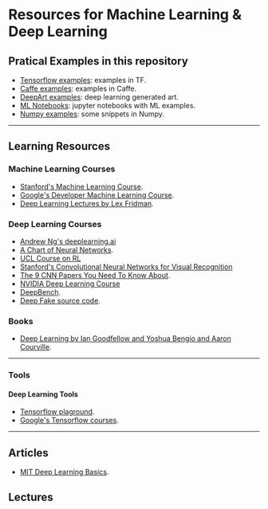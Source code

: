 # Resources for Machine Learning & Deep Learning


## Pratical Examples in this repository

* [Tensorflow examples](https://github.com/bt3gl/Resources-Machine_Learning/tree/master/TensorFlow): examples in TF.
* [Caffe examples](https://github.com/bt3gl/Resources-Machine_Learning/tree/master/Caffe): examples in Caffe.
* [DeepArt examples](https://github.com/bt3gl/Resources-Machine_Learning/tree/master/Numpy): deep learning generated art.
* [ML Notebooks](https://github.com/bt3gl/Resources-Machine_Learning/tree/master/Notebooks): jupyter notebooks with ML examples.
* [Numpy examples](https://github.com/bt3gl/Resources-Machine_Learning/tree/master/Numpy): some snippets in Numpy.

---------

## Learning Resources


### Machine Learning Courses

* [Stanford's Machine Learning Course](http://cs229.stanford.edu/).
* [Google's Developer Machine Learning Course](https://developers.google.com/machine-learning).
* [Deep Learning Lectures by Lex Fridman](https://www.youtube.com/watch?v=O5xeyoRL95U&list=PLrAXtmErZgOeiKm4sgNOknGvNjby9efdf).



### Deep Learning Courses

* [Andrew Ng's deeplearning.ai](https://www.deeplearning.ai/deep-learning-specialization/)
* [A Chart of Neural Networks](http://www.asimovinstitute.org/neural-network-zoo/).
* [UCL Course on RL](http://www0.cs.ucl.ac.uk/staff/d.silver/web/Teaching.html)
* [Stanford's Convolutional Neural Networks for Visual Recognition](http://cs231n.stanford.edu/)
* [The 9 CNN Papers You Need To Know About](https://adeshpande3.github.io/adeshpande3.github.io/The-9-Deep-Learning-Papers-You-Need-To-Know-About.html).
* [NVIDIA Deep Learning Course](https://www.youtube.com/playlist?list=PL5B692fm6--tI-ijknnVZWbXU2H4JpSYe)
* [DeepBench](https://github.com/baidu-research/DeepBench).
* [Deep Fake source code](https://github.com/deepfakes/faceswap/).


### Books
* [Deep Learning by Ian Goodfellow and Yoshua Bengio and Aaron Courville](http://www.deeplearningbook.org/).

----

### Tools

#### Deep Learning Tools

* [Tensorflow plaground](http://playground.tensorflow.org).
* [Google's Tensorflow courses](https://www.tensorflow.org/).

----

## Articles

* [MIT Deep Learning Basics](https://medium.com/tensorflow/mit-deep-learning-basics-introduction-and-overview-with-tensorflow-355bcd26baf0).




## Lectures



